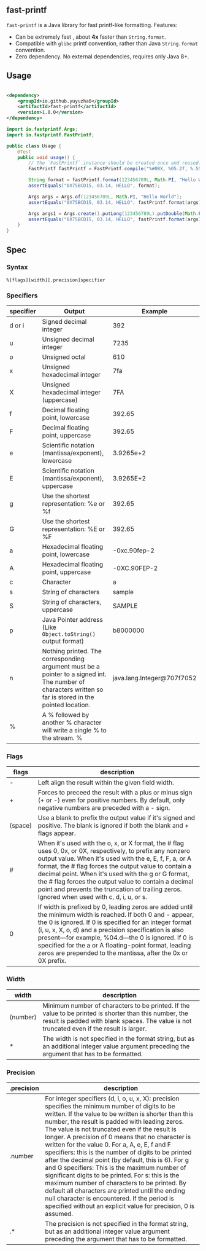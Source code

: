 ## fast-printf

`fast-printf` is a Java library for fast printf-like formatting. Features:

* Can be extremely fast , about **4x** faster than `String.format`.
* Compatible with `glibc` printf convention, rather than Java `String.format` convention.
* Zero dependency. No external dependencies, requires only Java 8+.

## Usage

```xml

<dependency>
    <groupId>io.github.yuyuzha0</groupId>
    <artifactId>fast-printf</artifactId>
    <version>1.0.0</version>
</dependency>
```

```java
import io.fastprintf.Args;
import io.fastprintf.FastPrintf;

public class Usage {
    @Test
    public void usage() {
        // The `FastPrintf` instance should be created once and reused.
        FastPrintf fastPrintf = FastPrintf.compile("%#08X, %05.2f, %.5S");

        String format = fastPrintf.format(123456789L, Math.PI, "Hello World");
        assertEquals("0X75BCD15, 03.14, HELLO", format);

        Args args = Args.of(123456789L, Math.PI, "Hello World");
        assertEquals("0X75BCD15, 03.14, HELLO", fastPrintf.format(args));

        Args args1 = Args.create().putLong(123456789L).putDouble(Math.PI).putString("Hello World");
        assertEquals("0X75BCD15, 03.14, HELLO", fastPrintf.format(args1));
    }
}
```

## Spec

### Syntax

`%[flags][width][.precision]specifier`

### Specifiers

| specifier | Output                                                                                                                                                    | Example                    |
|-----------|-----------------------------------------------------------------------------------------------------------------------------------------------------------|----------------------------|
| d or i    | Signed decimal integer                                                                                                                                    | 392                        |
| u         | Unsigned decimal integer                                                                                                                                  | 7235                       |
| o         | Unsigned octal                                                                                                                                            | 610                        |
| x         | Unsigned hexadecimal integer                                                                                                                              | 7fa                        |
| X         | Unsigned hexadecimal integer (uppercase)                                                                                                                  | 7FA                        |
| f         | Decimal floating point, lowercase                                                                                                                         | 392.65                     |
| F         | Decimal floating point, uppercase                                                                                                                         | 392.65                     |
| e         | Scientific notation (mantissa/exponent), lowercase                                                                                                        | 3.9265e+2                  |
| E         | Scientific notation (mantissa/exponent), uppercase                                                                                                        | 3.9265E+2                  |
| g         | Use the shortest representation: %e or %f                                                                                                                 | 392.65                     |
| G         | Use the shortest representation: %E or %F                                                                                                                 | 392.65                     |
| a         | Hexadecimal floating point, lowercase                                                                                                                     | -0xc.90fep-2               |
| A         | Hexadecimal floating point, uppercase                                                                                                                     | -0XC.90FEP-2               |
| c         | Character                                                                                                                                                 | a                          |
| s         | String of characters                                                                                                                                      | sample                     |
| S         | String of characters, uppercase                                                                                                                           | SAMPLE                     |
| p         | Java Pointer address (Like `Object.toString()` output format)                                                                                             | b8000000                   |
| n         | Nothing printed. The corresponding argument must be a pointer to a signed int. The number of characters written so far is stored in the pointed location. | java.lang.Integer@707f7052 |
| %         | A % followed by another % character will write a single % to the stream. %                                                                                |                            |

### Flags

| flags   | description                                                                                                                                                                                                                                                                                                                                                                                                                                |
|---------|--------------------------------------------------------------------------------------------------------------------------------------------------------------------------------------------------------------------------------------------------------------------------------------------------------------------------------------------------------------------------------------------------------------------------------------------|
| -       | Left align the result within the given field width.                                                                                                                                                                                                                                                                                                                                                                                        |
| +       | Forces to preceed the result with a plus or minus sign (+ or -) even for positive numbers. By default, only negative numbers are preceded with a - sign.                                                                                                                                                                                                                                                                                   |
| (space) | Use a blank to prefix the output value if it's signed and positive. The blank is ignored if both the blank and + flags appear.                                                                                                                                                                                                                                                                                                             |
| #       | When it's used with the o, x, or X format, the # flag uses 0, 0x, or 0X, respectively, to prefix any nonzero output value. When it's used with the e, E, f, F, a, or A format, the # flag forces the output value to contain a decimal point. When it's used with the g or G format, the # flag forces the output value to contain a decimal point and prevents the truncation of trailing zeros. Ignored when used with c, d, i, u, or s. |
| 0       | If width is prefixed by 0, leading zeros are added until the minimum width is reached. If both 0 and - appear, the 0 is ignored. If 0 is specified for an integer format (i, u, x, X, o, d) and a precision specification is also present—for example, %04.d—the 0 is ignored. If 0 is specified for the a or A floating-point format, leading zeros are prepended to the mantissa, after the 0x or 0X prefix.                             |

### Width

| width    | description                                                                                                                                                                                          |
|----------|------------------------------------------------------------------------------------------------------------------------------------------------------------------------------------------------------|
| (number) | Minimum number of characters to be printed. If the value to be printed is shorter than this number, the result is padded with blank spaces. The value is not truncated even if the result is larger. |
| *        | The width is not specified in the format string, but as an additional integer value argument preceding the argument that has to be formatted.                                                        |

### Precision

| .precision | description                                                                                                                                                                                                                                                                                                                                                                                                                                                                                                                                                                                                                                                                                                                                                                                              |
|------------|----------------------------------------------------------------------------------------------------------------------------------------------------------------------------------------------------------------------------------------------------------------------------------------------------------------------------------------------------------------------------------------------------------------------------------------------------------------------------------------------------------------------------------------------------------------------------------------------------------------------------------------------------------------------------------------------------------------------------------------------------------------------------------------------------------|
| .number    | For integer specifiers (d, i, o, u, x, X): precision specifies the minimum number of digits to be written. If the value to be written is shorter than this number, the result is padded with leading zeros. The value is not truncated even if the result is longer. A precision of 0 means that no character is written for the value 0. For a, A, e, E, f and F specifiers: this is the number of digits to be printed after the decimal point (by default, this is 6). For g and G specifiers: This is the maximum number of significant digits to be printed. For s: this is the maximum number of characters to be printed. By default all characters are printed until the ending null character is encountered. If the period is specified without an explicit value for precision, 0 is assumed. |
| .*         | The precision is not specified in the format string, but as an additional integer value argument preceding the argument that has to be formatted.                                                                                                                                                                                                                                                                                                                                                                                                                                                                                                                                                                                                                                                        |
